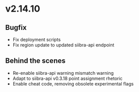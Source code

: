 # v2.14.10

## Bugfix

- Fix deployment scripts
- Fix region update to updated siibra-api endpoint

## Behind the scenes

- Re-enable siibra-api warning mismatch warning
- Adapt to siibra-api v0.3.18 point assignment rhetoric
- Enable cheat code, removing obsolete experimental flags
